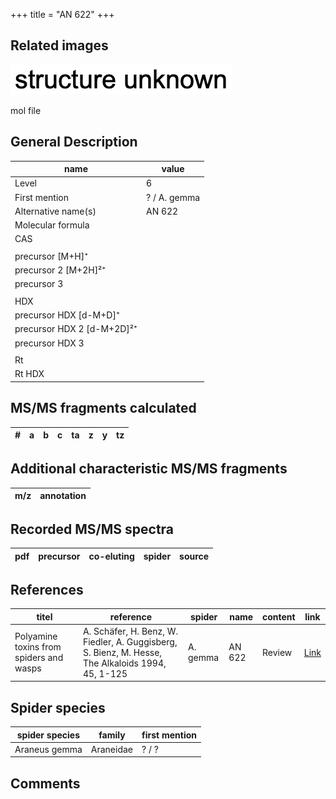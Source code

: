 +++
title = "AN 622"
+++

## Related images

![](/img/2.png)

mol file

## General Description

| name                       | value        |
|----------------------------|--------------|
| Level                      | 6            |
| First mention              | ? / A. gemma |
| Alternative name(s)        | AN 622       |
| Molecular formula          |              |
| CAS                        |              |
|                            |              |
| precursor   [M+H]⁺         |              |
| precursor 2 [M+2H]²⁺       |              |
| precursor 3                |              |
|                            |              |
| HDX                        |              |
| precursor HDX   [d-M+D]⁺   |              |
| precursor HDX 2 [d-M+2D]²⁺ |              |
| precursor HDX 3            |              |
|                            |              |
| Rt                         |              |
| Rt HDX                     |              |

## MS/MS fragments calculated

| # | a         | b         | c         | ta        | z         | y         | tz        |
|---|-----------|-----------|-----------|-----------|-----------|-----------|-----------|

## Additional characteristic MS/MS fragments

| m/z       | annotation |
|-----------|------------|

## Recorded MS/MS spectra

| pdf | precursor | co-eluting  | spider    | source                       |
|-----|-----------|-------------|-----------|------------------------------|

## References

| titel                                                                                     | reference                                                                                         | spider     | name   | content          | link                                                  |
|-------------------------------------------------------------------------------------------|---------------------------------------------------------------------------------------------------|------------|--------|------------------|-------------------------------------------------------|
| Polyamine toxins from spiders and wasps                                                              | A. Schäfer, H. Benz, W. Fiedler, A. Guggisberg, S. Bienz, M. Hesse, The Alkaloids 1994, 45, 1-125             | A. gemma  | AN 622  | Review                           | [Link](https://doi.org/10.1016/S0099-9598(08)60276-X) |

## Spider species

| spider species | family    | first mention |
|----------------|-----------|---------------|
| Araneus gemma  | Araneidae | ? / ?         |

## Comments